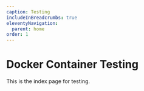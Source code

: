 ```yaml
---
caption: Testing
includeInBreadcrumbs: true
eleventyNavigation:
  parent: home
order: 1
---
```


# Docker Container Testing

This is the index page for testing.
